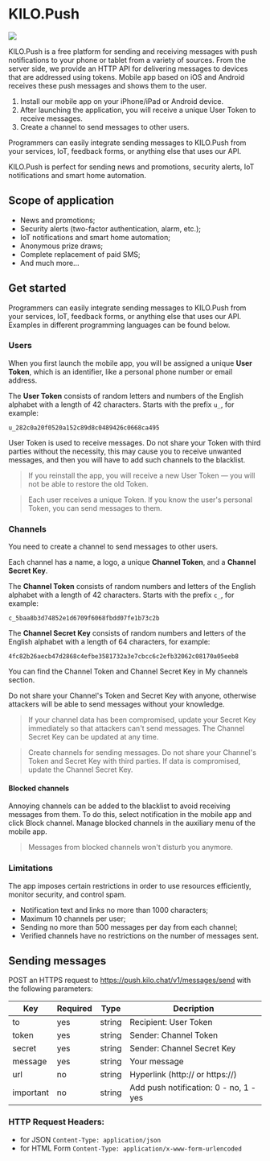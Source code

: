 
# KILO.Push

![](https://github.com/artlevitan/KILO.Push-API/editor/images/logos/logo.png)

KILO.Push is a free platform for sending and receiving messages with push notifications to your phone or tablet from a variety of sources. From the server side, we provide an HTTP API for delivering messages to devices that are addressed using tokens. Mobile app based on iOS and Android receives these push messages and shows them to the user.

1. Install our mobile app on your iPhone/iPad or Android device.
2. After launching the application, you will receive a unique User Token to receive messages.
3. Create a channel to send messages to other users.

Programmers can easily integrate sending messages to KILO.Push from your services, IoT, feedback forms, or anything else that uses our API.

KILO.Push is perfect for sending news and promotions, security alerts, IoT notifications and smart home automation.

## Scope of application
- News and promotions;
- Security alerts (two-factor authentication, alarm, etc.);
- IoT notifications and smart home automation;
- Anonymous prize draws;
- Complete replacement of paid SMS;
- And much more…

## Get started
Programmers can easily integrate sending messages to KILO.Push from your services, IoT, feedback forms, or anything else that uses our API. Examples in different programming languages can be found below.

### Users
When you first launch the mobile app, you will be assigned a unique **User Token**, which is an identifier, like a personal phone number or email address.

The **User Token** consists of random letters and numbers of the English alphabet with a length of 42 characters. Starts with the prefix `u_`, for example:

`u_282c0a20f0520a152c89d8c0489426c0668ca495`

User Token is used to receive messages. Do not share your Token with third parties without the necessity, this may cause you to receive unwanted messages, and then you will have to add such channels to the blacklist.

> If you reinstall the app, you will receive a new User Token — you will not be able to restore the old Token.

> Each user receives a unique Token. If you know the user's personal Token, you can send messages to them.

### Channels
You need to create a channel to send messages to other users.

Each channel has a name, a logo, a unique **Channel Token**, and a **Channel Secret Key**.

The **Channel Token** consists of random numbers and letters of the English alphabet with a length of 42 characters. Starts with the prefix `c_`, for example:

`c_5baa8b3d74852e1d6709f6068fbdd07fe1b73c2b`

The **Channel Secret Key** consists of random numbers and letters of the English alphabet with a length of 64 characters, for example:

`4fc82b26aecb47d2868c4efbe3581732a3e7cbcc6c2efb32062c08170a05eeb8`

You can find the Channel Token and Channel Secret Key in My channels section.

Do not share your Channel's Token and Secret Key with anyone, otherwise attackers will be able to send messages without your knowledge.

> If your channel data has been compromised, update your Secret Key immediately so that attackers can't send messages. The Channel Secret Key can be updated at any time.

> Create channels for sending messages. Do not share your Channel's Token and Secret Key with third parties. If data is compromised, update the Channel Secret Key.

#### Blocked channels
Annoying channels can be added to the blacklist to avoid receiving messages from them. To do this, select notification in the mobile app and click Block channel. Manage blocked channels in the auxiliary menu of the mobile app.

> Messages from blocked channels won't disturb you anymore.

### Limitations
The app imposes certain restrictions in order to use resources efficiently, monitor security, and control spam.
- Notification text and links no more than 1000 characters;
- Maximum 10 channels per user;
- Sending no more than 500 messages per day from each channel;
- Verified channels have no restrictions on the number of messages sent.

## Sending messages
POST an HTTPS request to https://push.kilo.chat/v1/messages/send with the following parameters:

| Key | Required | Type | Decription |
|--|--|--|--|
| to | yes | string | Recipient: User Token |
| token | yes | string | Sender: Channel Token |
| secret | yes | string | Sender: Channel Secret Key |
| message | yes | string | Your message |
| url | no | string | Hyperlink (http:// or https://) |
| important | no | string | Add push notification: 0 - no, 1 - yes |

### HTTP Request Headers:
- for JSON `Content-Type: application/json`
- for HTML Form `Content-Type: application/x-www-form-urlencoded`